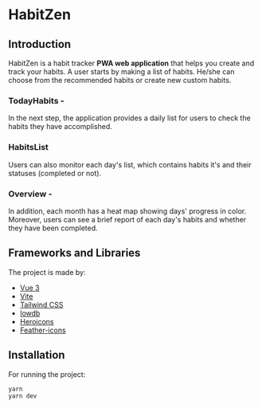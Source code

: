  # HabitZen

## Introduction
HabitZen is a habit tracker **PWA web application** that helps you create and track your habits.
A user starts by making a list of habits. He/she can choose from the recommended habits or create new custom habits.

### TodayHabits -
In the next step, the application provides a daily list for users to check the habits they have accomplished.

### HabitsList 
Users can also monitor each day's list, which contains habits it's and their statuses (completed or not).

### Overview - 
In addition, each month has a heat map showing days' progress in color. Moreover, users can see a brief report of each day's habits and whether they have been completed.


## Frameworks and Libraries
The project is made by:

- [Vue 3](https://vuejs.org/)
- [Vite](https://vitejs.dev/)
- [Tailwind CSS](https://tailwindcss.com/)
- [lowdb](https://github.com/typicode/lowdb/)
- [Heroicons](https://heroicons.com/)
- [Feather-icons](https://feathericons.com/)




## Installation
For running the project:

```
yarn
yarn dev
```
